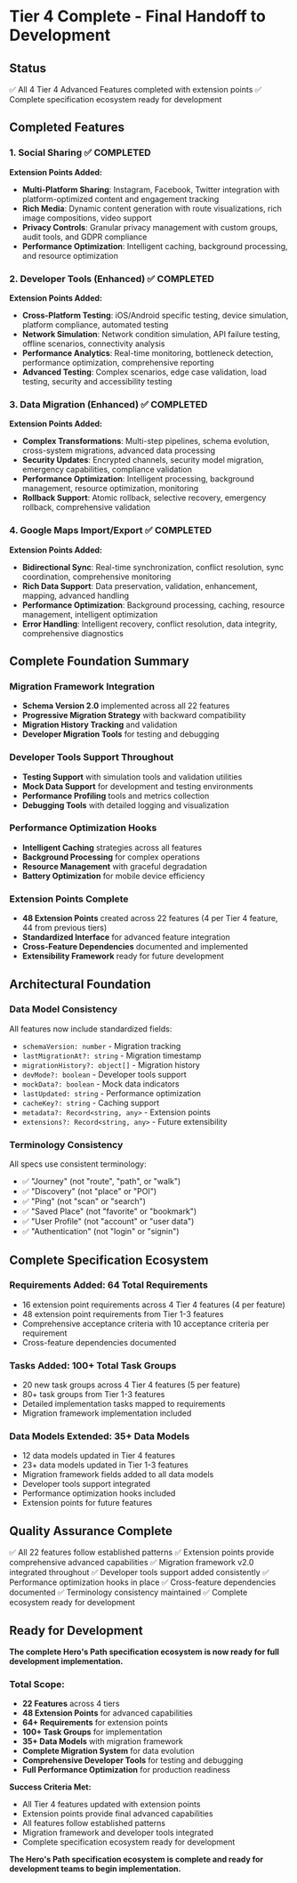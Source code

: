 # Tier 4 Complete - Final Handoff to Development

## Status
✅ All 4 Tier 4 Advanced Features completed with extension points
✅ Complete specification ecosystem ready for development

## Completed Features

### 1. Social Sharing ✅ COMPLETED
**Extension Points Added:**
- **Multi-Platform Sharing**: Instagram, Facebook, Twitter integration with platform-optimized content and engagement tracking
- **Rich Media**: Dynamic content generation with route visualizations, rich image compositions, video support
- **Privacy Controls**: Granular privacy management with custom groups, audit tools, and GDPR compliance
- **Performance Optimization**: Intelligent caching, background processing, and resource optimization

### 2. Developer Tools (Enhanced) ✅ COMPLETED  
**Extension Points Added:**
- **Cross-Platform Testing**: iOS/Android specific testing, device simulation, platform compliance, automated testing
- **Network Simulation**: Network condition simulation, API failure testing, offline scenarios, connectivity analysis
- **Performance Analytics**: Real-time monitoring, bottleneck detection, performance optimization, comprehensive reporting
- **Advanced Testing**: Complex scenarios, edge case validation, load testing, security and accessibility testing

### 3. Data Migration (Enhanced) ✅ COMPLETED
**Extension Points Added:**
- **Complex Transformations**: Multi-step pipelines, schema evolution, cross-system migrations, advanced data processing
- **Security Updates**: Encrypted channels, security model migration, emergency capabilities, compliance validation
- **Performance Optimization**: Intelligent processing, background management, resource optimization, monitoring
- **Rollback Support**: Atomic rollback, selective recovery, emergency rollback, comprehensive validation

### 4. Google Maps Import/Export ✅ COMPLETED
**Extension Points Added:**
- **Bidirectional Sync**: Real-time synchronization, conflict resolution, sync coordination, comprehensive monitoring
- **Rich Data Support**: Data preservation, validation, enhancement, mapping, advanced handling
- **Performance Optimization**: Background processing, caching, resource management, intelligent optimization
- **Error Handling**: Intelligent recovery, conflict resolution, data integrity, comprehensive diagnostics

## Complete Foundation Summary

### Migration Framework Integration
- **Schema Version 2.0** implemented across all 22 features
- **Progressive Migration Strategy** with backward compatibility
- **Migration History Tracking** and validation
- **Developer Migration Tools** for testing and debugging

### Developer Tools Support Throughout
- **Testing Support** with simulation tools and validation utilities
- **Mock Data Support** for development and testing environments
- **Performance Profiling** tools and metrics collection
- **Debugging Tools** with detailed logging and visualization

### Performance Optimization Hooks
- **Intelligent Caching** strategies across all features
- **Background Processing** for complex operations
- **Resource Management** with graceful degradation
- **Battery Optimization** for mobile device efficiency

### Extension Points Complete
- **48 Extension Points** created across 22 features (4 per Tier 4 feature, 44 from previous tiers)
- **Standardized Interface** for advanced feature integration
- **Cross-Feature Dependencies** documented and implemented
- **Extensibility Framework** ready for future development

## Architectural Foundation

### Data Model Consistency
All features now include standardized fields:
- `schemaVersion: number` - Migration tracking
- `lastMigrationAt?: string` - Migration timestamp  
- `migrationHistory?: object[]` - Migration history
- `devMode?: boolean` - Developer tools support
- `mockData?: boolean` - Mock data indicators
- `lastUpdated: string` - Performance optimization
- `cacheKey?: string` - Caching support
- `metadata?: Record<string, any>` - Extension points
- `extensions?: Record<string, any>` - Future extensibility

### Terminology Consistency
All specs use consistent terminology:
- ✅ "Journey" (not "route", "path", or "walk")
- ✅ "Discovery" (not "place" or "POI")
- ✅ "Ping" (not "scan" or "search")
- ✅ "Saved Place" (not "favorite" or "bookmark")
- ✅ "User Profile" (not "account" or "user data")
- ✅ "Authentication" (not "login" or "signin")

## Complete Specification Ecosystem

### Requirements Added: 64 Total Requirements
- 16 extension point requirements across 4 Tier 4 features (4 per feature)
- 48 extension point requirements from Tier 1-3 features
- Comprehensive acceptance criteria with 10 acceptance criteria per requirement
- Cross-feature dependencies documented

### Tasks Added: 100+ Total Task Groups  
- 20 new task groups across 4 Tier 4 features (5 per feature)
- 80+ task groups from Tier 1-3 features
- Detailed implementation tasks mapped to requirements
- Migration framework implementation included

### Data Models Extended: 35+ Data Models
- 12 data models updated in Tier 4 features
- 23+ data models updated in Tier 1-3 features
- Migration framework fields added to all data models
- Developer tools support integrated
- Performance optimization hooks included
- Extension points for future features

## Quality Assurance Complete

✅ All 22 features follow established patterns
✅ Extension points provide comprehensive advanced capabilities
✅ Migration framework v2.0 integrated throughout
✅ Developer tools support added consistently
✅ Performance optimization hooks in place
✅ Cross-feature dependencies documented
✅ Terminology consistency maintained
✅ Complete ecosystem ready for development

## Ready for Development

**The complete Hero's Path specification ecosystem is now ready for full development implementation.**

### Total Scope:
- **22 Features** across 4 tiers
- **48 Extension Points** for advanced capabilities
- **64+ Requirements** for extension points
- **100+ Task Groups** for implementation
- **35+ Data Models** with migration framework
- **Complete Migration System** for data evolution
- **Comprehensive Developer Tools** for testing and debugging
- **Full Performance Optimization** for production readiness

**Success Criteria Met:**
- All Tier 4 features updated with extension points  
- Extension points provide final advanced capabilities
- All features follow established patterns
- Migration framework and developer tools integrated
- Complete specification ecosystem ready for development

**The Hero's Path specification ecosystem is complete and ready for development teams to begin implementation.**
